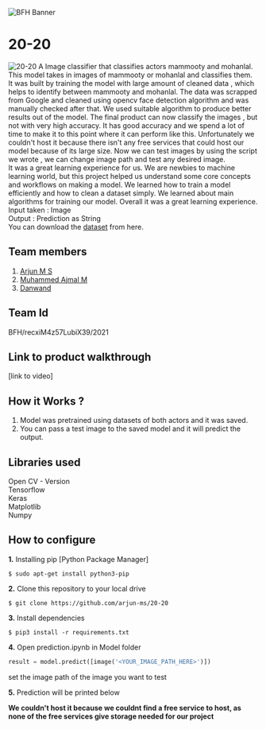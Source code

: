 ![BFH Banner](https://trello-attachments.s3.amazonaws.com/542e9c6316504d5797afbfb9/542e9c6316504d5797afbfc1/39dee8d993841943b5723510ce663233/Frame_19.png)

# 20-20
![20-20](http://en.malayalamemagazine.com/wp-content/uploads/2016/10/mohanlal-mammootty-box-office-800x510.jpg?x66743)
A Image classifier that classifies actors mammooty and mohanlal. This model takes in images of mammooty or mohanlal and classifies them. It was built by training the model with large amount of cleaned data , which helps to identify between mammooty and mohanlal. The data was scrapped from Google and cleaned using opencv face detection algorithm and was manually checked after that. We used suitable algorithm to produce better results out of the model. The final product can now classify the images , but not with very high accuracy. It has good accuracy and we spend a lot of time to make it to this point where it can perform like this.
Unfortunately we couldn't host it because there isn't any free services that could host our model because of its large size.
Now we can test images by using the script we wrote , we can change image path and test any desired image.
<br/>
It was a great learning experience for us. We are newbies to machine learning world, but this project helped us understand some core concepts and workflows on making a model. We learned how to train a model efficiently and how to clean a dataset simply. We learned about main algorithms for training our model. Overall it was a great learning experience.
<br/>
Input taken : Image <br /> 
Output : Prediction as String <br /> 
You can download the [dataset](https://www.kaggle.com/arjunachu/mamooty-mohanlal) from here.
## Team members
1. [Arjun M S](https://github.com/arjun-ms)
2. [Muhammed Ajmal M](https://github.com/ajmalmohad)
3. [Danwand](https://github.com/DanBrown47)
## Team Id
BFH/recxiM4z57LubiX39/2021

## Link to product walkthrough
[link to video]

## How it Works ?
1. Model was pretrained using datasets of both actors and it was saved.
2. You can pass a test image to the saved model and it will predict the output.

## Libraries used
Open CV - Version <br /> 
Tensorflow <br /> 
Keras <br /> 
Matplotlib <br /> 
Numpy <br /> 

## How to configure
**1.** Installing pip [Python Package Manager]

```shell
$ sudo apt-get install python3-pip
```

**2.** Clone this repository to your local drive

```shell
$ git clone https://github.com/arjun-ms/20-20
```

**3.** Install dependencies

```shell
$ pip3 install -r requirements.txt
```

**4.** Open prediction.ipynb in Model folder

```python
result = model.predict([image('<YOUR_IMAGE_PATH_HERE>')])
```
set the image path of the image you want to test

**5.** Prediction will be printed below


**We couldn't host it because we couldnt find a free service to host, as none of the free services give storage needed for our project**
